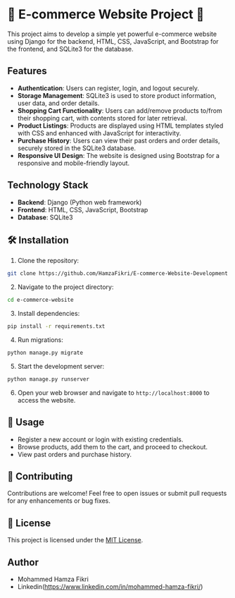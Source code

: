 # 🌟 E-commerce Website Project 🌟

This project aims to develop a simple yet powerful e-commerce website using Django for the backend, HTML, CSS, JavaScript, and Bootstrap for the frontend, and SQLite3 for the database.

## Features

- **Authentication**: Users can register, login, and logout securely.
- **Storage Management**: SQLite3 is used to store product information, user data, and order details.
- **Shopping Cart Functionality**: Users can add/remove products to/from their shopping cart, with contents stored for later retrieval.
- **Product Listings**: Products are displayed using HTML templates styled with CSS and enhanced with JavaScript for interactivity.
- **Purchase History**: Users can view their past orders and order details, securely stored in the SQLite3 database.
- **Responsive UI Design**: The website is designed using Bootstrap for a responsive and mobile-friendly layout.

## Technology Stack

- **Backend**: Django (Python web framework)
- **Frontend**: HTML, CSS, JavaScript, Bootstrap
- **Database**: SQLite3

## 🛠️ Installation

1. Clone the repository:

```bash
git clone https://github.com/HamzaFikri/E-commerce-Website-Development
```

2. Navigate to the project directory:

```bash
cd e-commerce-website
```

3. Install dependencies:

```bash
pip install -r requirements.txt
```

4. Run migrations:

```bash
python manage.py migrate
```

5. Start the development server:

```bash
python manage.py runserver
```

6. Open your web browser and navigate to `http://localhost:8000` to access the website.

## 🚀 Usage

- Register a new account or login with existing credentials.
- Browse products, add them to the cart, and proceed to checkout.
- View past orders and purchase history.

## 🤝 Contributing

Contributions are welcome! Feel free to open issues or submit pull requests for any enhancements or bug fixes.

## 📜 License

This project is licensed under the [MIT License](LICENSE).

## Author

- Mohammed Hamza Fikri
- Linkedin(https://www.linkedin.com/in/mohammed-hamza-fikri/)